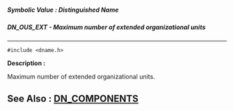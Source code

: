 ##### Symbolic Value : Distinguished Name
##### DN_OUS_EXT - Maximum number of extended organizational units
---
```
#include <dname.h>
```
**Description :**

Maximum number of extended organizational units.

**See Also :**
[DN_COMPONENTS](/reference/Data/DN_COMPONENTS)
---
